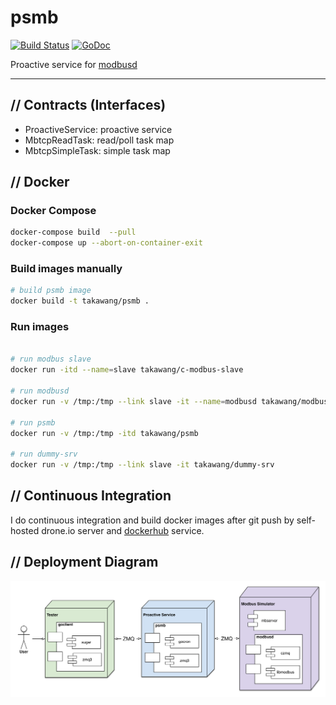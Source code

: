 # psmb

[![Build Status](http://dds.cmwang.net/api/badges/taka-wang/psmb/status.svg)](http://dds.cmwang.net/taka-wang/psmb)
[![GoDoc](https://godoc.org/github.com/taka-wang/psmb?status.svg)](http://godoc.org/github.com/taka-wang/psmb)

Proactive service for [modbusd](https://github.com/taka-wang/modbusd)

---

## // Contracts (Interfaces)

- ProactiveService: proactive service
- MbtcpReadTask: read/poll task map
- MbtcpSimpleTask: simple task map


## // Docker 

### Docker Compose

```bash
docker-compose build  --pull
docker-compose up --abort-on-container-exit
```

### Build images manually

```bash
# build psmb image
docker build -t takawang/psmb .
```

### Run images

```bash

# run modbus slave
docker run -itd --name=slave takawang/c-modbus-slave

# run modbusd
docker run -v /tmp:/tmp --link slave -it --name=modbusd takawang/modbusd

# run psmb
docker run -v /tmp:/tmp -itd takawang/psmb

# run dummy-srv
docker run -v /tmp:/tmp --link slave -it takawang/dummy-srv
```

## // Continuous Integration

I do continuous integration and build docker images after git push by self-hosted drone.io server and [dockerhub]((https://hub.docker.com/r/takawang/c-modbus-slave/)) service.


## // Deployment Diagram

![deployment](image/deployment.png)

